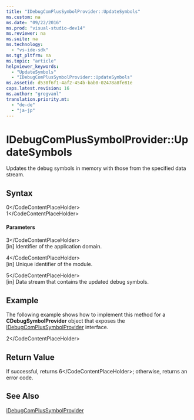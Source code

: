 ```yaml
---
title: "IDebugComPlusSymbolProvider::UpdateSymbols"
ms.custom: na
ms.date: "09/22/2016"
ms.prod: "visual-studio-dev14"
ms.reviewer: na
ms.suite: na
ms.technology: 
  - "vs-ide-sdk"
ms.tgt_pltfrm: na
ms.topic: "article"
helpviewer_keywords: 
  - "UpdateSymbols"
  - "IDebugComPlusSymbolProvider::UpdateSymbols"
ms.assetid: d530f6f1-4af2-454b-bab0-02478a8fe81e
caps.latest.revision: 16
ms.author: "gregvanl"
translation.priority.mt: 
  - "de-de"
  - "ja-jp"
---
```

# IDebugComPlusSymbolProvider::UpdateSymbols
Updates the debug symbols in memory with those from the specified data stream.  
  
## Syntax  
  
<CodeContentPlaceHolder>0\</CodeContentPlaceHolder>  
<CodeContentPlaceHolder>1\</CodeContentPlaceHolder>  
#### Parameters  
 <CodeContentPlaceHolder>3\</CodeContentPlaceHolder>  
 [in] Identifier of the application domain.  
  
 <CodeContentPlaceHolder>4\</CodeContentPlaceHolder>  
 [in] Unique identifier of the module.  
  
 <CodeContentPlaceHolder>5\</CodeContentPlaceHolder>  
 [in] Data stream that contains the updated debug symbols.  
  
## Example  
 The following example shows how to implement this method for a **CDebugSymbolProvider** object that exposes the [IDebugComPlusSymbolProvider](../vs140/idebugcomplussymbolprovider.md) interface.  
  
<CodeContentPlaceHolder>2\</CodeContentPlaceHolder>  
## Return Value  
 If successful, returns <CodeContentPlaceHolder>6\</CodeContentPlaceHolder>; otherwise, returns an error code.  
  
## See Also  
 [IDebugComPlusSymbolProvider](../vs140/idebugcomplussymbolprovider.md)
